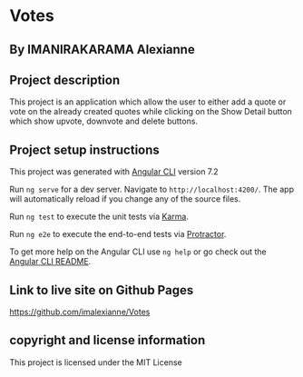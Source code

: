 # Votes

## By IMANIRAKARAMA Alexianne

## Project description
This project is an application which allow the user to either add a quote or vote on the already created quotes while clicking on the Show Detail button which show upvote, downvote and delete buttons.

## Project setup instructions
This project was generated with [Angular CLI](https://github.com/angular/angular-cli) version 7.2

Run `ng serve` for a dev server. Navigate to `http://localhost:4200/`. The app will automatically reload if you change any of the source files.


Run `ng test` to execute the unit tests via [Karma](https://karma-runner.github.io).


Run `ng e2e` to execute the end-to-end tests via [Protractor](http://www.protractortest.org/).


To get more help on the Angular CLI use `ng help` or go check out the [Angular CLI README](https://github.com/angular/angular-cli/blob/master/README.md).

## Link to live site on Github Pages
https://github.com/imalexianne/Votes

## copyright and license information
This project is licensed under the MIT License
